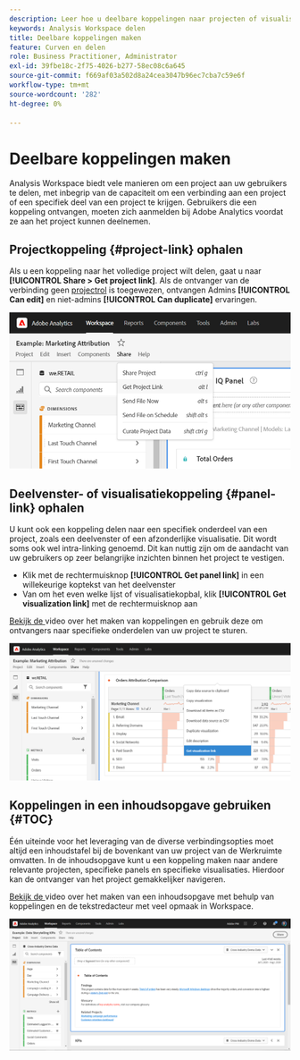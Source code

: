 ```yaml
---
description: Leer hoe u deelbare koppelingen naar projecten of visualisaties maakt
keywords: Analysis Workspace delen
title: Deelbare koppelingen maken
feature: Curven en delen
role: Business Practitioner, Administrator
exl-id: 39fbe18c-2f75-4026-b277-58ec08c6a645
source-git-commit: f669af03a502d8a24cea3047b96ec7cba7c59e6f
workflow-type: tm+mt
source-wordcount: '282'
ht-degree: 0%

---
```


# Deelbare koppelingen maken

Analysis Workspace biedt vele manieren om een project aan uw gebruikers te delen, met inbegrip van de capaciteit om een verbinding aan een project of een specifiek deel van een project te krijgen. Gebruikers die een koppeling ontvangen, moeten zich aanmelden bij Adobe Analytics voordat ze aan het project kunnen deelnemen.

## Projectkoppeling {#project-link} ophalen

Als u een koppeling naar het volledige project wilt delen, gaat u naar **[!UICONTROL Share > Get project link]**. Als de ontvanger van de verbinding geen [projectrol](https://experienceleague.adobe.com/docs/analytics/analyze/analysis-workspace/curate-share/share-projects.html) is toegewezen, ontvangen Admins **[!UICONTROL Can edit]** en niet-admins **[!UICONTROL Can duplicate]** ervaringen.

![](assets/get-project-link.png)

## Deelvenster- of visualisatiekoppeling {#panel-link} ophalen

U kunt ook een koppeling delen naar een specifiek onderdeel van een project, zoals een deelvenster of een afzonderlijke visualisatie. Dit wordt soms ook wel intra-linking genoemd. Dit kan nuttig zijn om de aandacht van uw gebruikers op zeer belangrijke inzichten binnen het project te vestigen.

* Klik met de rechtermuisknop **[!UICONTROL Get panel link]** in een willekeurige koptekst van het deelvenster
* Van om het even welke lijst of visualisatiekopbal, klik **[!UICONTROL Get visualization link]** met de rechtermuisknop aan

[Bekijk de ](https://experienceleague.adobe.com/docs/analytics-learn/tutorials/analysis-workspace/visualizations/intra-linking-in-analysis-workspace.html) video over het maken van koppelingen en gebruik deze om ontvangers naar specifieke onderdelen van uw project te sturen.

![](assets/get-viz-link.png)

## Koppelingen in een inhoudsopgave gebruiken {#TOC}

Één uiteinde voor het leveraging van de diverse verbindingsopties moet altijd een inhoudstafel bij de bovenkant van uw project van de Werkruimte omvatten. In de inhoudsopgave kunt u een koppeling maken naar andere relevante projecten, specifieke panels en specifieke visualisaties. Hierdoor kan de ontvanger van het project gemakkelijker navigeren.

[Bekijk de ](https://experienceleague.adobe.com/docs/analytics-learn/tutorials/analysis-workspace/navigating-workspace-projects/create-a-toc-in-analysis-workspace.html) video over het maken van een inhoudsopgave met behulp van koppelingen en de tekstredacteur met veel opmaak in Workspace.

![](assets/toc.png)
